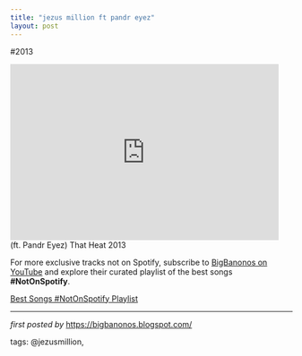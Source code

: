 ```yaml
---
title: "jezus million ft pandr eyez"
layout: post
---
```

#2013 <br />
<iframe width="95%" height="315" src="https://www.youtube.com/embed/og_YRWn2_ns?list=PLtuNtuTatqI3Sq0UrOfKvIPT20SzNwgDK" frameborder="0" allowfullscreen></iframe><br />
(ft. Pandr Eyez) That Heat 2013

<!--Subscribe and Playlist Links-->
<div>
    <p>For more exclusive tracks not on Spotify, subscribe to <a href="https://www.youtube.com/@BigBanonos" target="_blank">BigBanonos on YouTube</a> and explore their curated playlist of the best songs <strong>#NotOnSpotify</strong>.</p>
    <p><a href="https://www.youtube.com/playlist?list=PLtuNtuTatqI0kFahUCbtbfenC_ET5O_tr" target="_blank">Best Songs #NotOnSpotify Playlist<br /></a></p></div>

<hr />

<p><em>first posted by</em> <a href="https://bigbanonos.blogspot.com/" rel="noopener" target="_new">https://bigbanonos.blogspot.com/</a></p>

<p>tags: @jezusmillion,</p>
